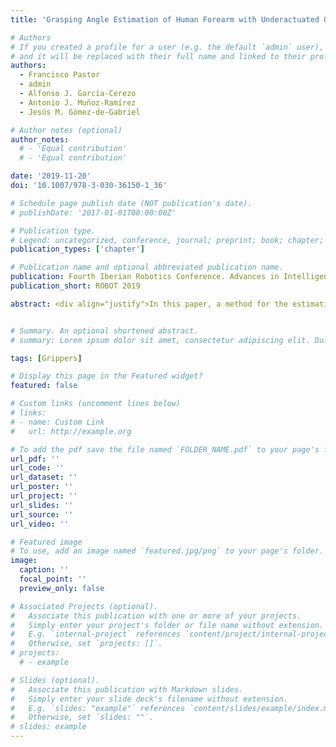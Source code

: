 ```yaml
---
title: 'Grasping Angle Estimation of Human Forearm with Underactuated Grippers Using Proprioceptive Feedback'

# Authors
# If you created a profile for a user (e.g. the default `admin` user), write the username (folder name) here
# and it will be replaced with their full name and linked to their profile.
authors:
  - Francisco Pastor
  - admin
  - Alfonso J. García-Cerezo
  - Antonio J. Muñoz-Ramírez
  - Jesús M. Gómez-de-Gabriel

# Author notes (optional)
author_notes:
  # - 'Equal contribution'
  # - 'Equal contribution'

date: '2019-11-20'
doi: '10.1007/978-3-030-36150-1_36'

# Schedule page publish date (NOT publication's date).
# publishDate: '2017-01-01T00:00:00Z'

# Publication type.
# Legend: uncategorized, conference, journal; preprint; book; chapter; thesis; patent
publication_types: ['chapter']

# Publication name and optional abbreviated publication name.
publication: Fourth Iberian Robotics Conference. Advances in Intelligent Systems and Computing
publication_short: ROBOT 2019

abstract: <div align="justify">In this paper, a method for the estimation of the angle of grasping of a human forearm, when grasped by a robot with an underactuated gripper, using proprioceptive information only, is presented. Knowing the angle around the forearm’s axis (i.e. roll angle) is key for the safe manipulation of the human limb and biomedical sensor placement among others. The adaptive gripper has two independent underactuated fingers with two phalanges and a single actuator each. The final joint position of the gripper provides information related to the shape of the grasped object without the need for external contact or force sensors. Regression methods to estimate the roll angle of the grasping have been trained with forearm grasping information from different humans at each angular position. The results show that it is possible to accurately estimate the rolling angle of the human arm, for trained and unknown people.</div>


# Summary. An optional shortened abstract.
# summary: Lorem ipsum dolor sit amet, consectetur adipiscing elit. Duis posuere tellus ac convallis placerat. Proin tincidunt magna sed ex sollicitudin condimentum.

tags: [Grippers]

# Display this page in the Featured widget?
featured: false

# Custom links (uncomment lines below)
# links:
# - name: Custom Link
#   url: http://example.org

# To add the pdf save the file named `FOLDER_NAME.pdf` to your page's folder.
url_pdf: ''
url_code: ''
url_dataset: ''
url_poster: ''
url_project: ''
url_slides: ''
url_source: ''
url_video: ''

# Featured image
# To use, add an image named `featured.jpg/png` to your page's folder.
image:
  caption: ''
  focal_point: ''
  preview_only: false

# Associated Projects (optional).
#   Associate this publication with one or more of your projects.
#   Simply enter your project's folder or file name without extension.
#   E.g. `internal-project` references `content/project/internal-project/index.md`.
#   Otherwise, set `projects: []`.
# projects:
  # - example

# Slides (optional).
#   Associate this publication with Markdown slides.
#   Simply enter your slide deck's filename without extension.
#   E.g. `slides: "example"` references `content/slides/example/index.md`.
#   Otherwise, set `slides: ""`.
# slides: example
---
```


<!-- {{% callout note %}}
Click the _Cite_ button above to demo the feature to enable visitors to import publication metadata into their reference management software.
{{% /callout %}}

{{% callout note %}}
Create your slides in Markdown - click the _Slides_ button to check out the example.
{{% /callout %}}

Supplementary notes can be added here, including [code, math, and images](https://wowchemy.com/docs/writing-markdown-latex/). -->
